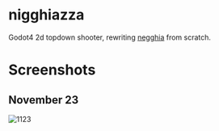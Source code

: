# nigghiazza
Godot4 2d topdown shooter, rewriting [negghia](https://github.com/vikkio88/negghia) from scratch.


# Screenshots
## November 23
![1123](https://github.com/vikkio88/nigghiazza/assets/248805/3e670dfb-9bc0-45ff-9696-00d7296a2451)
